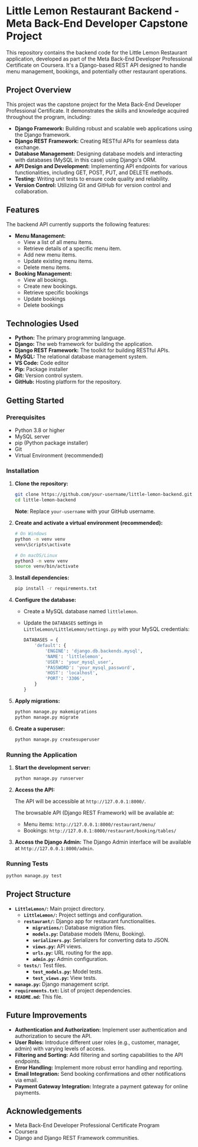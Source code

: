 # Little Lemon Restaurant Backend - Meta Back-End Developer Capstone Project

This repository contains the backend code for the Little Lemon Restaurant application, developed as part of the Meta Back-End Developer Professional Certificate on Coursera. It's a Django-based REST API designed to handle menu management, bookings, and potentially other restaurant operations.

## Project Overview

This project was the capstone project for the Meta Back-End Developer Professional Certificate. It demonstrates the skills and knowledge acquired throughout the program, including:

*   **Django Framework:** Building robust and scalable web applications using the Django framework.
*   **Django REST Framework:** Creating RESTful APIs for seamless data exchange.
*   **Database Management:** Designing database models and interacting with databases (MySQL in this case) using Django's ORM.
*   **API Design and Development:** Implementing API endpoints for various functionalities, including GET, POST, PUT, and DELETE methods.
*   **Testing:** Writing unit tests to ensure code quality and reliability.
*   **Version Control:** Utilizing Git and GitHub for version control and collaboration.

## Features

The backend API currently supports the following features:

*   **Menu Management:**
    *   View a list of all menu items.
    *   Retrieve details of a specific menu item.
    *   Add new menu items.
    *   Update existing menu items.
    *   Delete menu items.
*   **Booking Management:**
    *   View all bookings.
    *   Create new bookings.
    *   Retrieve specific bookings
    *   Update bookings
    *   Delete bookings

## Technologies Used

*   **Python:** The primary programming language.
*   **Django:** The web framework for building the application.
*   **Django REST Framework:** The toolkit for building RESTful APIs.
*   **MySQL:** The relational database management system.
*   **VS Code:** Code editor
*   **Pip:** Package installer
*   **Git:** Version control system.
*   **GitHub:** Hosting platform for the repository.

## Getting Started

### Prerequisites

*   Python 3.8 or higher
*   MySQL server
*   pip (Python package installer)
*   Git
*   Virtual Environment (recommended)

### Installation

1. **Clone the repository:**

    ```bash
    git clone https://github.com/your-username/little-lemon-backend.git
    cd little-lemon-backend
    ```

    **Note**: Replace `your-username` with your GitHub username.

2. **Create and activate a virtual environment (recommended):**

    ```bash
    # On Windows
    python -m venv venv
    venv\Scripts\activate

    # On macOS/Linux
    python3 -m venv venv
    source venv/bin/activate
    ```

3. **Install dependencies:**

    ```bash
    pip install -r requirements.txt
    ```

4. **Configure the database:**

    *   Create a MySQL database named `littlelemon`.
    *   Update the `DATABASES` settings in `LittleLemon/LittleLemon/settings.py` with your MySQL credentials:

        ```python
        DATABASES = {
            'default': {
                'ENGINE': 'django.db.backends.mysql',
                'NAME': 'littlelemon',
                'USER': 'your_mysql_user',
                'PASSWORD': 'your_mysql_password',
                'HOST': 'localhost',
                'PORT': '3306',
            }
        }
        ```

5. **Apply migrations:**

    ```bash
    python manage.py makemigrations
    python manage.py migrate
    ```

6. **Create a superuser:**
    ```bash
    python manage.py createsuperuser
    ```

### Running the Application

1. **Start the development server:**

    ```bash
    python manage.py runserver
    ```

2. **Access the API:**

    The API will be accessible at `http://127.0.0.1:8000/`.

    The browsable API (Django REST Framework) will be available at:

    *   Menu items: `http://127.0.0.1:8000/restaurant/menu/`
    *   Bookings: `http://127.0.0.1:8000/restaurant/booking/tables/`

3. **Access the Django Admin:**
    The Django Admin interface will be available at `http://127.0.0.1:8000/admin`.

### Running Tests

```bash
python manage.py test
```

## Project Structure

*   **`LittleLemon/`:** Main project directory.
    *   **`LittleLemon/`:** Project settings and configuration.
    *   **`restaurant/`:** Django app for restaurant functionalities.
        *   **`migrations/`:** Database migration files.
        *   **`models.py`:** Database models (Menu, Booking).
        *   **`serializers.py`:** Serializers for converting data to JSON.
        *   **`views.py`:** API views.
        *   **`urls.py`:** URL routing for the app.
        *   **`admin.py`:** Admin configuration.
    *   **`tests/`:** Test files.
        *   **`test_models.py`:** Model tests.
        *   **`test_views.py`:** View tests.
*   **`manage.py`:** Django management script.
*   **`requirements.txt`:** List of project dependencies.
*   **`README.md`:** This file.

## Future Improvements

*   **Authentication and Authorization:** Implement user authentication and authorization to secure the API.
*   **User Roles:** Introduce different user roles (e.g., customer, manager, admin) with varying levels of access.
*   **Filtering and Sorting:** Add filtering and sorting capabilities to the API endpoints.
*   **Error Handling:** Implement more robust error handling and reporting.
*   **Email Integration:** Send booking confirmations and other notifications via email.
*   **Payment Gateway Integration:** Integrate a payment gateway for online payments.

## Acknowledgements

*   Meta Back-End Developer Professional Certificate Program
*   Coursera
*   Django and Django REST Framework communities.

